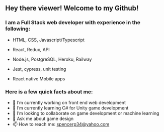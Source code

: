 ## Hey there viewer! Welcome to my Github!

### I am a Full Stack web developer with experience in the following:
- HTML, CSS, Javascript/Typescript 
- React, Redux, API
- Node.js, PostgreSQL, Heroku, Railway
- Jest, cypress, unit testing

- React native Mobile apps

### Here is a few quick facts about me:

- 🔭 I’m currently working on front end web development
- 🌱 I’m currently learning C# for Unity game development
- 👯 I’m looking to collaborate on game development or machine learning
- 💬 Ask me about game design
- 📫 How to reach me: spencerp34@yahoo.com
